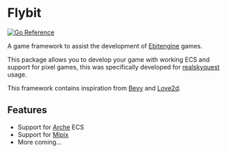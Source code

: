 # Flybit

[![Go Reference](https://pkg.go.dev/badge/github.com/realskyquest/flybit.svg)](https://pkg.go.dev/github.com/realskyquest/flybit)

A game framework to assist the development of [Ebitengine](https://github.com/hajimehoshi/ebiten) games.

This package allows you to develop your game with working ECS and support for pixel games, this was specifically developed for [realskyquest](https://github.com/realskyquest) usage. 

This framework contains inspiration from [Bevy](https://github.com/bevyengine/bevy) and [Love2d](https://github.com/love2d/love). 

## Features

- Support for [Arche](https://github.com/mlange-42/arche) ECS
- Support for [Mipix](https://github.com/tinne26/mipix)
- More coming...
